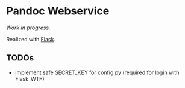 # Pandoc Webservice

*Work in progress.*

Realized with [Flask](http://flask.pocoo.org/).

## TODOs

- implement safe SECRET_KEY for config.py (required for login with Flask_WTF)